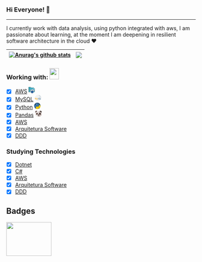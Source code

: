 ﻿### Hi Everyone! 🖖
---
I currently work with data analysis, using python integrated with aws, I am passionate about learning, at the moment I am deepening in resilient software architecture in the cloud ❤️
 
| <a href="https://github.com/anuraghazra/github-readme-stats"><img align="center" src="https://github-readme-stats.vercel.app/api?username=estelaoli23&show_icons=true&include_all_commits=true&theme=highcontrast&hide_border=true" alt="Anurag's github stats" /></a> | <a href="https://github.com/anuraghazra/github-readme-stats"><img align="center" src="https://github-readme-stats.vercel.app/api/top-langs/?username=estelaoli23&layout=compact&theme=highcontrast&hide_border=true" /></a> |
| ------------- | ------------- |

### Working with: <img src = "https://github.com/ste2021/images-icons/blob/master/programmer.svg" width=25 height=30 />
- [x] [AWS](https://aws.amazon.com/pt/)  <img src = "https://github.com/ste2021/images-icons/blob/master/pasta-cloud.png" width=17 height=17 />
- [x] [MySQL](https://www.w3schools.com/sql/)  <img src = "https://github.com/ste2021/images-icons/blob/master/mysql.png" width=17 height=17 />
- [x] [Python](https://www.python.org/)  <img src = "https://github.com/ste2021/images-icons/blob/master/pitao.png" width=17 height=17 />
- [x] [Pandas](https://pandas.pydata.org/)  <img src = "https://github.com/ste2021/images-icons/blob/master/panda.png" width=17 height=17 />
- [x] [AWS](https://aws.amazon.com/pt/)
- [x] [Arquitetura Software](https://www.djangoproject.com/](https://arquiteturadesoftware.online/fundamentos-para-arquiteturas-de-sistemas-resilientes-capitulo-13-v-1-01/))
- [x] [DDD](https://engsoftmoderna.info/artigos/ddd.html#:~:text=Os%20princ%C3%ADpios%20defendidos%20por%20DDD,neg%C3%B3cio%20que%20ele%20pretende%20resolver.)
### Studying Technologies
- [x] [Dotnet](https://dotnet.microsoft.com/pt-br/)
- [x] [C#](https://dotnet.microsoft.com/pt-br/languages/csharp)
- [x] [AWS](https://aws.amazon.com/pt/)
- [x] [Arquitetura Software](https://www.djangoproject.com/](https://arquiteturadesoftware.online/fundamentos-para-arquiteturas-de-sistemas-resilientes-capitulo-13-v-1-01/))
- [x] [DDD](https://engsoftmoderna.info/artigos/ddd.html#:~:text=Os%20princ%C3%ADpios%20defendidos%20por%20DDD,neg%C3%B3cio%20que%20ele%20pretende%20resolver.)
 
## Badges
</a>
 <a href="https://www.credly.com/badges/5aa6a0ad-5464-4c56-be4c-96e6743280ce">
 <img src="https://images.credly.com/size/420x420/images/00634f82-b07f-4bbd-a6bb-53de397fc3a6/image.png" width=120 height=90> 
 </a>







